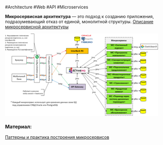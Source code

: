 #Architecture #Web #API #Microservices

**Микросервисная** **архитектура** — это подход к созданию приложения, подразумевающий отказ от единой, монолитной структуры.
[Описание микросервисной архитектуры](https://habr.com/ru/company/vk/blog/320962/)

![](_png/Pasted%20image%2020220924184525.png)


### Материал:
[Паттерны и практика построения микросервисов](../../Development/BackEnd/Антон%20Ларичев%20-%20Microservices%20-%20паттерны%20и%20практика%20построения%20микросервисов%20(2022)/Паттерны%20и%20практика%20построения%20микросервисов.md)